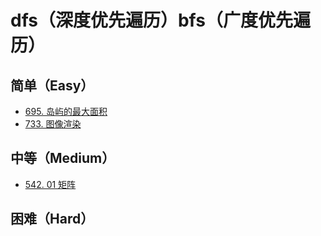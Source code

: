 # dfs（深度优先遍历）bfs（广度优先遍历）

## 简单（Easy）

- [695. 岛屿的最大面积](https://leetcode-cn.com/problems/max-area-of-island/)
- [733. 图像渲染](https://leetcode-cn.com/problems/flood-fill/)

## 中等（Medium）

- [542. 01 矩阵](https://leetcode-cn.com/problems/01-matrix/)

## 困难（Hard）

